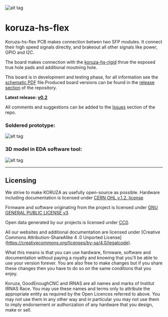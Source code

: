 ![alt tag](https://github.com/IRNAS/koruza-hs-flex/blob/master/Pics/koruza-logo.png)
# koruza-hs-flex

Koruza-hs-flex PCB makes connection betwen two SFP modules. It connect their high speed signals directly, and brakeout all other signals like power, GPIO and I2C.

The board makes connection with the [koruza-hs-rigid](https://github.com/IRNAS/koruza-hs-rigid) thrue the exposed true hole pads and additional moutning hole. 

This board is in development and testing phase, for all information see the [schematic PDF](https://github.com/IRNAS/koruza-hs-flex/blob/master/koruza-hs-flex-PCB/Project%20Outputs%20for%20koruza-hs-flex-PCB/koruza-hs-flex.PDF) file.Produced board versions can be found in the [release section](https://github.com/IRNAS/koruza-hs-flex/releases) of the repository.

**Latest release: [v0.2](https://github.com/IRNAS/koruza-hs-flex/releases/tag/v0.2)**


All comments and suggestions can be added to the [Issues](https://github.com/IRNAS/koruza-hs-flex/issues) section of the repo. 

### Soldered prototype:

![alt tag](https://github.com/IRNAS/koruza-hs-flex/blob/master/Pics/img20170327153319_32837895494_o.jpg)

### 3D model in EDA software tool:

![alt tag](https://github.com/IRNAS/koruza-hs-flex/blob/master/Pics/3D_model.png)

---

## Licensing

We strive to make KORUZA as usefully open-source as possible.
Hardware including documentation is licensed under [CERN OHL v.1.2. license](http://www.ohwr.org/licenses/cern-ohl/v1.2)

Firmware and software originating from the project is licensed under [GNU GENERAL PUBLIC LICENSE v3](http://www.gnu.org/licenses/gpl-3.0.en.html).

Open data generated by our projects is licensed under [CC0](https://creativecommons.org/publicdomain/zero/1.0/legalcode).

All our websites and additional documentation are licensed under [Creative Commons Attribution-ShareAlike 4 .0 Unported License] (https://creativecommons.org/licenses/by-sa/4.0/legalcode).

What this means is that you can use hardware, firmware, software and documentation without paying a royalty and knowing that you'll be able to use your version forever. You are also free to make changes but if you share these changes then you have to do so on the same conditions that you enjoy.

Koruza, GoodEnoughCNC and IRNAS are all names and marks of Institut IRNAS Race. 
You may use these names and terms only to attribute the appropriate entity as required by the Open Licences referred to above. You may not use them in any other way and in particular you may not use them to imply endorsement or authorization of any hardware that you design, make or sell.
